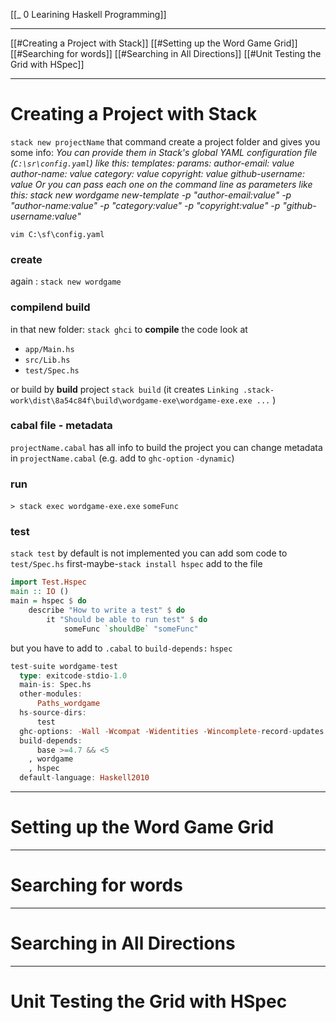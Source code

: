 [[_ 0 Learining Haskell Programming]]

----
[[#Creating a Project with Stack]]
[[#Setting up the Word Game Grid]]
[[#Searching for words]]
[[#Searching in All Directions]]
[[#Unit Testing the Grid with HSpec]]

----
# Creating a Project with Stack

`stack new projectName`
that command create a project folder and gives you some info:
*You can provide them in Stack's global YAML configuration file (`C:\sr\config.yaml`) like this:
      templates:
        params:
          author-email: value
          author-name: value
          category: value
          copyright: value
          github-username: value
      Or you can pass each one on the command line as parameters like this:
      stack new wordgame new-template -p "author-email:value" -p "author-name:value" -p "category:value" -p
      "copyright:value" -p "github-username:value"* 

`vim C:\sf\config.yaml`

### create
again : `stack new wordgame`

### compilend build
in that new folder: `stack ghci` to **compile** the code
look at
- `app/Main.hs` 
- `src/Lib.hs`
- `test/Spec.hs`

or build by
**build** project
`stack build` (it creates `Linking .stack-work\dist\8a54c84f\build\wordgame-exe\wordgame-exe.exe ...` )


### cabal file - metadata
`projectName.cabal` has all info to build the project
you can change metadata in `projectName.cabal` (e.g. add to `ghc-option`  `-dynamic`)

### run
`> stack exec wordgame-exe.exe`
`someFunc`

### test
`stack test`
by default is not implemented
you can add som code to `test/Spec.hs`
first-maybe-`stack install hspec`
add to the file 
```haskell
import Test.Hspec
main :: IO ()
main = hspec $ do
    describe "How to write a test" $ do
        it "Should be able to run test" $ do
            someFunc `shouldBe` "someFunc"
```


but you have to add to `.cabal` to `build-depends:`  `hspec`
```haskell
test-suite wordgame-test
  type: exitcode-stdio-1.0
  main-is: Spec.hs
  other-modules:
      Paths_wordgame
  hs-source-dirs:
      test
  ghc-options: -Wall -Wcompat -Widentities -Wincomplete-record-updates -Wincomplete-uni-patterns -Wmissing-export-lists -Wmissing-home-modules -Wpartial-fields -Wredundant-constraints -threaded -rtsopts -with-rtsopts=-N
  build-depends:
      base >=4.7 && <5
    , wordgame
    , hspec
  default-language: Haskell2010
```


----
# Setting up the Word Game Grid













-----
# Searching for words


















--------
# Searching in All Directions














----
# Unit Testing the Grid with HSpec



















